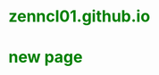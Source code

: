 zenncl01.github.io
==================
<style>
h1{
color: green;
font-size 17px;
</style>
<h1> new page </h1>


